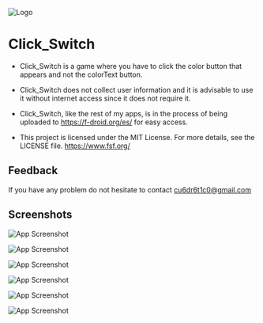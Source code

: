 
![Logo](https://is1-ssl.mzstatic.com/image/thumb/Purple126/v4/32/2a/a3/322aa3f7-cf3f-ec28-6700-c1a56411d8fd/AppIcon-0-0-1x_U007emarketing-0-0-0-7-0-0-sRGB-0-0-0-GLES2_U002c0-512MB-85-220-0-0.png/100x0w.webp)


# Click_Switch

- Click_Switch is a game where you have to click the color button that appears and not the colorText button.

- Click_Switch does not collect user information and it is advisable to use it without internet access since it does not require it.

- Click_Switch, like the rest of my apps, is in the process of being uploaded to https://f-droid.org/es/ for easy access.

- This project is licensed under the MIT License. For more details, see the LICENSE file. https://www.fsf.org/


## Feedback

If you have any problem do not hesitate to contact cu6dr6t1c0@gmail.com


## Screenshots

![App Screenshot](https://mail.google.com/mail/u/0?ui=2&ik=20c34f6808&attid=0.1&permmsgid=msg-a:r5495504968623884136&th=190d6261cd6c4ef5&view=att&disp=safe&realattid=190d6260e031a8340562)

![App Screenshot](https://mail.google.com/mail/u/0?ui=2&ik=20c34f6808&attid=0.2&permmsgid=msg-a:r5495504968623884136&th=190d6261cd6c4ef5&view=att&disp=safe&realattid=190d6260e031ddeda135)

![App Screenshot](https://mail.google.com/mail/u/0?ui=2&ik=20c34f6808&attid=0.4&permmsgid=msg-a:r5495504968623884136&th=190d6261cd6c4ef5&view=att&disp=safe&realattid=190d6260e0349da35b26)

![App Screenshot](https://mail.google.com/mail/u/0?ui=2&ik=20c34f6808&attid=0.3&permmsgid=msg-a:r5495504968623884136&th=190d6261cd6c4ef5&view=att&disp=safe&realattid=190d6260e034bffca591)

![App Screenshot](https://mail.google.com/mail/u/0?ui=2&ik=20c34f6808&attid=0.5&permmsgid=msg-a:r5495504968623884136&th=190d6261cd6c4ef5&view=att&disp=safe&realattid=190d6260e031c3818f54)

![App Screenshot](https://mail.google.com/mail/u/0?ui=2&ik=20c34f6808&attid=0.6&permmsgid=msg-a:r5495504968623884136&th=190d6261cd6c4ef5&view=att&disp=safe&realattid=190d6260e031be38bef3)

